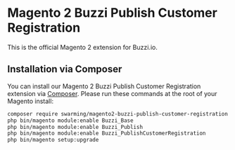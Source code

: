 Magento 2 Buzzi Publish Customer Registration
=============================================

This is the official Magento 2 extension for Buzzi.io.

## Installation via Composer

You can install our Magento 2 Buzzi Publish Customer Registration extension via [Composer](http://getcomposer.org/). Please run these commands at the root of your Magento install:
 ```bash
 composer require swarming/magento2-buzzi-publish-customer-registration
 php bin/magento module:enable Buzzi_Base
 php bin/magento module:enable Buzzi_Publish
 php bin/magento module:enable Buzzi_PublishCustomerRegistration
 php bin/magento setup:upgrade
 ```
